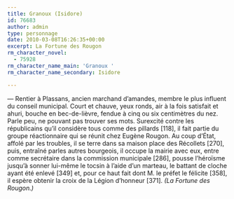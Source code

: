 ```yaml
---
title: Granoux (Isidore)
id: 76683
author: admin
type: personnage
date: 2010-03-08T16:26:35+00:00
excerpt: La Fortune des Rougon
rm_character_novel:
  - 75928
rm_character_name_main: 'Granoux '
rm_character_name_secondary: Isidore

---
```

— Rentier à Plassans, ancien marchand d&rsquo;amandes, membre le plus influent du conseil municipal. Court et chauve, yeux ronds, air à la fois satisfait et ahuri, bouche en bec-de-lièvre, fendue à cinq ou six centimètres du nez. Parle peu, ne pouvant pas trouver ses mots. Surexcité contre les républicains qu&rsquo;il considère tous comme des pillards [118], il fait partie du groupe réactionnaire qui se réunit chez Eugène Rougon. Au coup d&rsquo;État, affolé par les troubles, il se terre dans sa maison place des Récollets [270], puis, entraîné parles autres bourgeois, il occupe la mairie avec eux, entre comme secrétaire dans la commission municipale [286], pousse l&rsquo;héroïsme jusqu&rsquo;à sonner lui-même le tocsin à l&rsquo;aide d&rsquo;un marteau, le battant de cloche ayant été enlevé [349] et, pour ce haut fait dont M. le préfet le félicite [358], il espère obtenir la croix de la Légion d&rsquo;honneur [371]. _(La Fortune des Rougon.)_